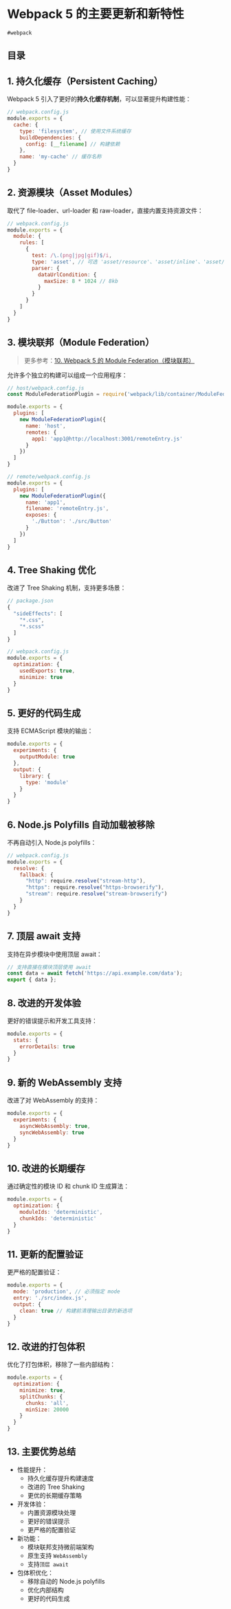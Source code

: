 
# Webpack 5 的主要更新和新特性


`#webpack` 


## 目录
<!-- toc -->
 ## 1. 持久化缓存（Persistent Caching） 

Webpack 5 引入了更好的**持久化缓存机制**，可以显著提升构建性能：

```javascript hl:4
// webpack.config.js
module.exports = {
  cache: {
    type: 'filesystem', // 使用文件系统缓存
    buildDependencies: {
      config: [__filename] // 构建依赖
    },
    name: 'my-cache' // 缓存名称
  }
}
```

## 2. 资源模块（Asset Modules）

取代了 file-loader、url-loader 和 raw-loader，直接内置支持资源文件：

```javascript hl:7
// webpack.config.js
module.exports = {
  module: {
    rules: [
      {
        test: /\.(png|jpg|gif)$/i,
        type: 'asset', // 可选 'asset/resource'、'asset/inline'、'asset/source'
        parser: {
          dataUrlCondition: {
            maxSize: 8 * 1024 // 8kb
          }
        }
      }
    ]
  }
}
```

## 3. 模块联邦（Module Federation） 

>  更多参考：[10. Webpack 5 的 Module Federation（模块联邦）](/post/3ChRsUhe.html)

允许多个独立的构建可以组成一个应用程序：

```javascript
// host/webpack.config.js
const ModuleFederationPlugin = require('webpack/lib/container/ModuleFederationPlugin');

module.exports = {
  plugins: [
    new ModuleFederationPlugin({
      name: 'host',
      remotes: {
        app1: 'app1@http://localhost:3001/remoteEntry.js'
      }
    })
  ]
}

// remote/webpack.config.js
module.exports = {
  plugins: [
    new ModuleFederationPlugin({
      name: 'app1',
      filename: 'remoteEntry.js',
      exposes: {
        './Button': './src/Button'
      }
    })
  ]
}
```

## 4. Tree Shaking 优化

改进了 Tree Shaking 机制，支持更多场景：

```javascript
// package.json
{
  "sideEffects": [
    "*.css",
    "*.scss"
  ]
}

// webpack.config.js
module.exports = {
  optimization: {
    usedExports: true,
    minimize: true
  }
}
```

## 5. 更好的代码生成

支持 ECMAScript 模块的输出：

```javascript hl:6,7
module.exports = {
  experiments: {
    outputModule: true
  },
  output: {
    library: {
      type: 'module'
    }
  }
}
```

## 6. Node.js Polyfills 自动加载被移除

不再自动引入 Node.js polyfills：

```javascript
// webpack.config.js
module.exports = {
  resolve: {
    fallback: {
      "http": require.resolve("stream-http"),
      "https": require.resolve("https-browserify"),
      "stream": require.resolve("stream-browserify")
    }
  }
}
```

## 7. 顶层 await 支持

支持在异步模块中使用顶层 await：

```javascript
// 支持直接在模块顶层使用 await
const data = await fetch('https://api.example.com/data');
export { data };
```

## 8. 改进的开发体验

更好的错误提示和开发工具支持：

```javascript
module.exports = {
  stats: {
    errorDetails: true
  }
}
```

## 9. 新的 WebAssembly 支持

改进了对 WebAssembly 的支持：

```javascript
module.exports = {
  experiments: {
    asyncWebAssembly: true,
    syncWebAssembly: true
  }
}
```

## 10. 改进的长期缓存

通过确定性的模块 ID 和 chunk ID 生成算法：

```javascript
module.exports = {
  optimization: {
    moduleIds: 'deterministic',
    chunkIds: 'deterministic'
  }
}
```

## 11. 更新的配置验证

更严格的配置验证：

```javascript
module.exports = {
  mode: 'production', // 必须指定 mode
  entry: './src/index.js',
  output: {
    clean: true // 构建前清理输出目录的新选项
  }
}
```

## 12. 改进的打包体积

优化了打包体积，移除了一些内部结构：

```javascript
module.exports = {
  optimization: {
    minimize: true,
    splitChunks: {
      chunks: 'all',
      minSize: 20000
    }
  }
}
```

## 13. 主要优势总结

- 性能提升：
	- 持久化缓存提升构建速度
	- 改进的 Tree Shaking
	- 更优的长期缓存策略
- 开发体验：
	- 内置资源模块处理
	- 更好的错误提示
	- 更严格的配置验证
- 新功能：
	- 模块联邦支持微前端架构
	- 原生支持 `WebAssembly`
	- 支持`顶层 await`
- 包体积优化：
	- 移除自动的 Node.js polyfills
	- 优化内部结构
	- 更好的代码生成

